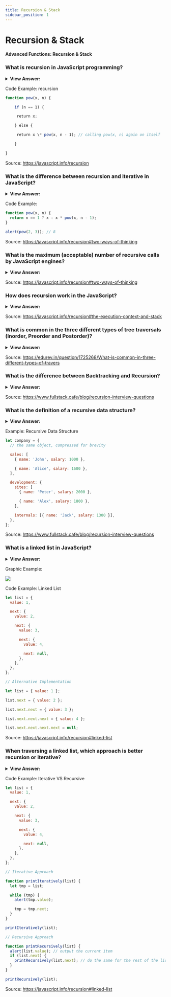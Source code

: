 ```yaml
---
title: Recursion & Stack
sidebar_position: 1
---
```


# Recursion & Stack

**Advanced Functions: Recursion & Stack**

<head>
  <title>Recursion & Stack - JavaScript Interview Questions & Answers</title>
  <meta charSet="utf-8" />
</head>

### What is recursion in JavaScript programming?

<details>
  <summary><strong>View Answer:</strong></summary>
  <div>
  <div><strong>Interview Response:</strong> Recursion is a process in which a function calls itself as a subroutine.</div><br />
  <div><strong>Technical Response:</strong> Recursion is a programming pattern that is useful in situations when a task can be naturally split into several tasks of the same kind, but simpler. Or when a task can be simplified into an easy action plus a simpler variant of the same task. When a function solves a task, in the process it can call many other functions. A partial case of this is when a function calls itself. That is called recursion.
  </div>
  </div>
</details>

Code Example: recursion

```js
function pow(x, n) {

    if (n == 1) {

     return x;

    } else {

     return x \* pow(x, n - 1); // calling pow(x, n) again on itself 

    }

}
```

Source: <https://javascript.info/recursion>

### What is the difference between recursion and iterative in JavaScript?

<details>
  <summary><strong>View Answer:</strong></summary>
  <div>
  <div><strong>Interview Response:</strong> The difference between recursion and iteration is that recursion is simply a function call in which the function is being called by itself until a certain condition is met, while iteration is when a loop is repeatedly executed until a certain condition is met. A recursive solution is usually shorter than an iterative one.
</div>
  </div>
</details>

Code Example:

```js
function pow(x, n) {
  return n == 1 ? x : x * pow(x, n - 1);
}

alert(pow(2, 3)); // 8
```

Source: <https://javascript.info/recursion#two-ways-of-thinking>

### What is the maximum (acceptable) number of recursive calls by JavaScript engines?

<details>
  <summary><strong>View Answer:</strong></summary>
  <div>
  <div><strong>Interview Response:</strong> The maximum recursive depth is reliably around 10000, some engines allow more, but 100000 is probably out of limit for most of them.</div><br />
  <div><strong>Technical Response:</strong> The maximal recursion depth is limited by JavaScript engine. We can rely on it being 10000, some engines allow more, but 100000 is probably out of limit for most of them. There are automatic optimizations that help alleviate this (“tail calls optimizations”), but they are not yet supported everywhere and work only in simple cases. That limits the application of recursion, but it remains very widely used. There are many tasks where recursive way of thinking gives simpler code, easier to maintain.
  </div>
  </div>
</details>

Source: <https://javascript.info/recursion#two-ways-of-thinking>

### How does recursion work in the JavaScript?

<details>
  <summary><strong>View Answer:</strong></summary>
  <div>
  <div><strong>Interview Response:</strong> To properly explain how recursion works in JavaScript. You must first define the execution context and its relation to the stack itself. The information about the process of execution of a running function is stored in its execution context. The execution context is an internal data structure that contains details about the execution of a function: where the control flow is now, the current variables, the value of this and few other internal details. One function call has exactly one execution context associated with it.<br /><br />
  <strong>When a function makes a nested call, the following happens:</strong><br /><br />
  <ul>
    <li>The current function is paused.</li>
    <li>The execution context associated with it is remembered in a special data structure called execution context stack.</li>
    <li>The nested call executes.</li>
    <li>After it ends, the old execution context is retrieved from the stack, and the outer function is resumed from where it stopped.</li>
  </ul>
</div>
  </div>
</details>

Source: <https://javascript.info/recursion#the-execution-context-and-stack>

### What is common in the three different types of tree traversals (Inorder, Preorder and Postorder)?

<details>
  <summary><strong>View Answer:</strong></summary>
  <div>
  <div><strong>Interview Response:</strong> Left subtree is always visited before right subtree.
</div>
  </div>
</details>

Source: <https://edurev.in/question/1725268/What-is-common-in-three-different-types-of-travers>

### What is the difference between Backtracking and Recursion?

<details>
  <summary><strong>View Answer:</strong></summary>
  <div>
  <div><strong>Interview Response:</strong> Recursion describes the calling of the same function that you are in. Backtracking is when the algorithm makes an opportunistic decision, which may come up to be wrong. If the decision was wrong, then the backtracking algorithm restores the state before the decision. It builds candidates for the solution and abandons those which cannot fulfill the conditions.</div><br />
  <div><strong>Technical Response:</strong> Recursion describes the calling of the same function that you are in. The typical example of a recursive function is the factorial process. You always need a condition that makes recursion stop (base case). Backtracking is when the algorithm makes an opportunistic decision\*, which may come up to be wrong. If the decision was wrong, then the backtracking algorithm restores the state before the decision. It builds candidates for the solution and abandons those which cannot fulfill the conditions. A typical example for a task to solve would be the Eight Queens Puzzle. Backtracking is also commonly used within Neuronal Networks. Many times, backtracking is not implemented recursively. If backtracking uses recursion it called Recursive Backtracking.
  </div>
  </div>
</details>

Source: <https://www.fullstack.cafe/blog/recursion-interview-questions>

### What is the definition of a recursive data structure?

<details>
  <summary><strong>View Answer:</strong></summary>
  <div>
  <div><strong>Interview Response:</strong> A recursive data structure is a structure that replicates itself in parts. Some examples of recursive data structures are objects, html, and xml.
</div>
  </div>
</details>

Example: Recursive Data Structure

```js
let company = {
  // the same object, compressed for brevity

  sales: [
    { name: 'John', salary: 1000 },

    { name: 'Alice', salary: 1600 },
  ],

  development: {
    sites: [
      { name: 'Peter', salary: 2000 },

      { name: 'Alex', salary: 1800 },
    ],

    internals: [{ name: 'Jack', salary: 1300 }],
  },
};
```

Source: <https://www.fullstack.cafe/blog/recursion-interview-questions>

### What is a linked list in JavaScript?

<details>
  <summary><strong>View Answer:</strong></summary>
  <div>
  <div><strong>Interview Response:</strong> A linked list is a linear data structure like an array. Unlike arrays the elements are not stored in a particular memory location or index. Rather each element is a separate object that contains a pointer or a link to the next object in that list. Each element node contains two items, the data stored and a link to the next node. The data can be any valid data type. You can see this illustrated in the diagram below. The entry point to a linked list is called the head. The head is a reference to the first node in the linked list. The last node on the list points to null. If a list is empty, the head is a null reference.
</div>
  </div>
</details>

Graphic Example:

<img src="/img/linked-list.svg" />

Code Example: Linked List

```js
let list = {
  value: 1,

  next: {
    value: 2,

    next: {
      value: 3,

      next: {
        value: 4,

        next: null,
      },
    },
  },
};

// Alternative Implementation

let list = { value: 1 };

list.next = { value: 2 };

list.next.next = { value: 3 };

list.next.next.next = { value: 4 };

list.next.next.next.next = null;
```

Source: <https://javascript.info/recursion#linked-list>

### When traversing a linked list, which approach is better recursion or iterative?

<details>
  <summary><strong>View Answer:</strong></summary>
  <div>
  <div><strong>Interview Response:</strong> It depends, there are benefits to that you must account for in JavaScript when it comes to both approaches. Recursion is generally used because it is simpler to implement, and it is usually more ‘elegant’ than iterative solutions. Remember that anything that is done in recursion can also be done iteratively, but with recursion there is generally a performance drawback. But, depending on the problem that you are trying to solve, that performance drawback can be very insignificant – in which case it makes sense to use recursion. With recursion, you also get the added benefit that other programmers can more easily understand your code – which is always a good thing to have.
</div>
  </div>
</details>

Code Example: Iterative VS Recursive

```js
let list = {
  value: 1,

  next: {
    value: 2,

    next: {
      value: 3,

      next: {
        value: 4,

        next: null,
      },
    },
  },
};

// Iterative Approach

function printIteratively(list) {
  let tmp = list;

  while (tmp) {
    alert(tmp.value);

    tmp = tmp.next;
  }
}

printIteratively(list);

// Recursive Approach

function printRecursively(list) {
  alert(list.value); // output the current item
  if (list.next) {
    printRecursively(list.next); // do the same for the rest of the list
  }
}

printRecursively(list);
```

Source: <https://javascript.info/recursion#linked-list>
